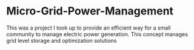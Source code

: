 # Micro-Grid-Power-Management
This was a project I took up to provide an efficient way for a small community to manage electric power generation. This concept manages grid level storage and optimization solutions 
